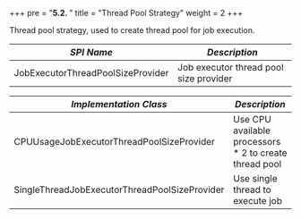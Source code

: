 +++
pre = "<b>5.2. </b>"
title = "Thread Pool Strategy"
weight = 2
+++

Thread pool strategy, used to create thread pool for job execution. 

| *SPI Name*                        | *Description*                          |
|-----------------------------------|----------------------------------------|
| JobExecutorThreadPoolSizeProvider | Job executor thread pool size provider |

| *Implementation Class*                        | *Description*                                          |
|-----------------------------------------------|--------------------------------------------------------|
| CPUUsageJobExecutorThreadPoolSizeProvider     | Use CPU available processors * 2 to create thread pool |
| SingleThreadJobExecutorThreadPoolSizeProvider | Use single thread to execute job                       |
